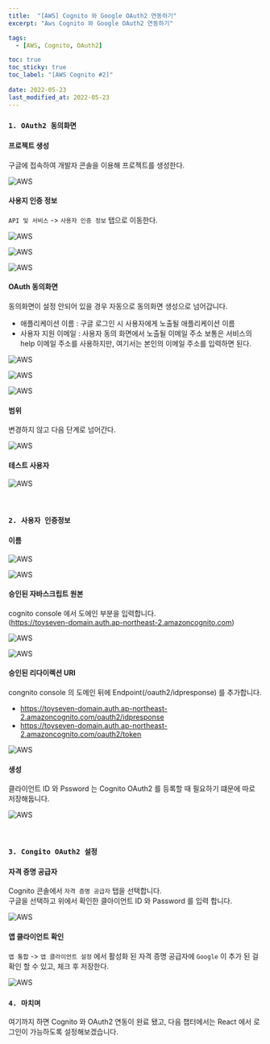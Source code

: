 ```yaml
---
title:  "[AWS] Cognito 와 Google OAuth2 연동하기"
excerpt: "Aws Cognito 와 Google OAuth2 연동하기"

tags:
  - [AWS, Cognito, OAuth2]

toc: true
toc_sticky: true
toc_label: "[AWS Cognito #2]"
 
date: 2022-05-23
last_modified_at: 2022-05-23
---
```




### ``1. OAuth2 동의화면``

#### 프로젝트 생성
구글에 접속하여 개발자 콘솔을 이용해 프로젝트를 생성한다.

![AWS](/assets/image/aws/AWS_Cognito_OAuth2_01.PNG)


#### 사용지 인증 정보

`API 및 서비스` -> `사용자 인증 정보` 탭으로 이동한다.

![AWS](/assets/image/aws/AWS_Cognito_OAuth2_02.PNG)

![AWS](/assets/image/aws/AWS_Cognito_OAuth2_03.PNG)

![AWS](/assets/image/aws/AWS_Cognito_OAuth2_04.PNG)


#### OAuth 동의화면

동의화면이 설정 안되어 있을 경우 자동으로 동의화면 생성으로 넘어갑니다.

- 애플리케이션 이름 : 구글 로그인 시 사용자에게 노출될 애플리케이션 이름
- 사용자 지원 이메일 : 사용자 동의 화면에서 노출될 이메일 주소 
  보통은 서비스의 help 이메일 주소를 사용하지만, 여기서는 본인의 이메일 주소를 입력하면 된다.

![AWS](/assets/image/aws/AWS_Cognito_OAuth2_05.PNG)

![AWS](/assets/image/aws/AWS_Cognito_OAuth2_06.PNG)

![AWS](/assets/image/aws/AWS_Cognito_OAuth2_07.PNG)


#### 범위

변경하지 않고 다음 단계로 넘어간다. <br>

![AWS](/assets/image/aws/AWS_Cognito_OAuth2_08.PNG)


#### 테스트 사용자

![AWS](/assets/image/aws/AWS_Cognito_OAuth2_09.PNG)



<br> 


### ``2. 사용자 인증정보``


#### 이름

![AWS](/assets/image/aws/AWS_Cognito_OAuth2_03.PNG)

![AWS](/assets/image/aws/AWS_Cognito_OAuth2_11.PNG)

#### 승인된 자바스크립트 원본

cognito console 에서 도에인 부분을 입력합니다.<br>
(https://toyseven-domain.auth.ap-northeast-2.amazoncognito.com)

![AWS](/assets/image/aws/AWS_Cognito_OAuth2_10.PNG)

![AWS](/assets/image/aws/AWS_Cognito_OAuth2_12.PNG)


#### 승인된 리다이렉션 URI

congnito console 의 도메인 뒤에 Endpoint(/oauth2/idpresponse) 를 추가합니다.<br>
 - https://toyseven-domain.auth.ap-northeast-2.amazoncognito.com/oauth2/idpresponse
 - https://toyseven-domain.auth.ap-northeast-2.amazoncognito.com/oauth2/token

![AWS](/assets/image/aws/AWS_Cognito_OAuth2_13.PNG)


#### 생성

클라이언트 ID 와 Pssword 는 Cognito OAuth2 를 등록할 때 필요하기 떄문에 따로 저장해둡니다.

![AWS](/assets/image/aws/AWS_Cognito_OAuth2_14.PNG)


<br>


### ``3. Congito OAuth2 설정``

#### 자격 증명 공급자

Cognito 콘솔에서 `자격 증명 공급자` 탭을 선택합니다. <br>
구글을 선택하고 위에서 확인한 클아이언트 ID 와 Password 를 입력 합니다.

![AWS](/assets/image/aws/AWS_Cognito_OAuth2_15.PNG)


#### 앱 클라이언트 확인

`앱 통합` -> `앱 클라이언트 설정` 에서 활성화 된 자격 증명 공급자에 `Google` 이 추가 된 걸 확인 할 수 있고, 체크 후 저장한다.

![AWS](/assets/image/aws/AWS_Cognito_OAuth2_16.PNG)



### ``4. 마치며 ``

여기까지 하면 Cognito 와 OAuth2 연동이 완료 됐고, 다음 챕터에서는 React 에서 로그인이 가능하도록 설정해보겠습니다.